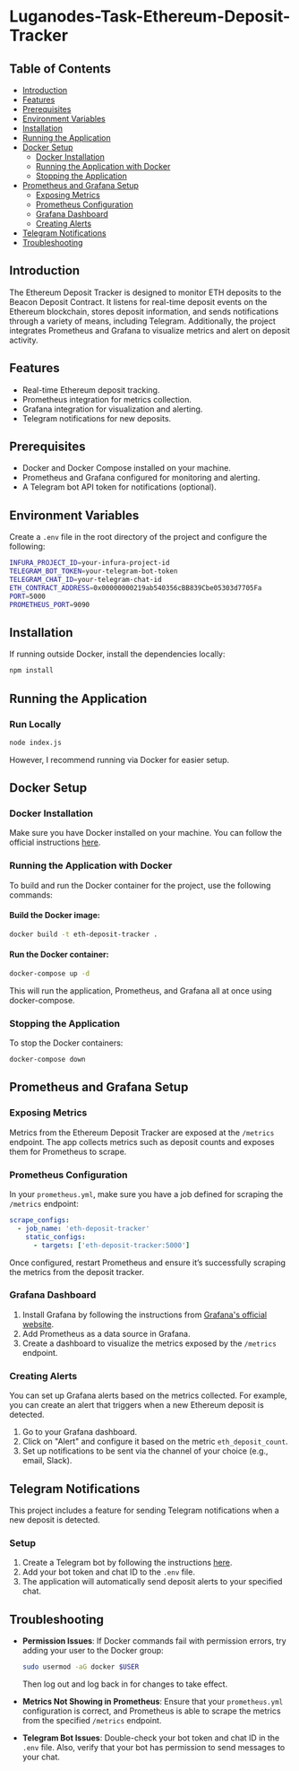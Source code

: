 
# Luganodes-Task-Ethereum-Deposit-Tracker

## Table of Contents
- [Introduction](#introduction)
- [Features](#features)
- [Prerequisites](#prerequisites)
- [Environment Variables](#environment-variables)
- [Installation](#installation)
- [Running the Application](#running-the-application)
- [Docker Setup](#docker-setup)
  - [Docker Installation](#docker-installation)
  - [Running the Application with Docker](#running-the-application-with-docker)
  - [Stopping the Application](#stopping-the-application)
- [Prometheus and Grafana Setup](#prometheus-and-grafana-setup)
  - [Exposing Metrics](#exposing-metrics)
  - [Prometheus Configuration](#prometheus-configuration)
  - [Grafana Dashboard](#grafana-dashboard)
  - [Creating Alerts](#creating-alerts)
- [Telegram Notifications](#telegram-notifications)
- [Troubleshooting](#troubleshooting)


## Introduction
The Ethereum Deposit Tracker is designed to monitor ETH deposits to the Beacon Deposit Contract. It listens for real-time deposit events on the Ethereum blockchain, stores deposit information, and sends notifications through a variety of means, including Telegram. Additionally, the project integrates Prometheus and Grafana to visualize metrics and alert on deposit activity.

## Features
- Real-time Ethereum deposit tracking.
- Prometheus integration for metrics collection.
- Grafana integration for visualization and alerting.
- Telegram notifications for new deposits.

## Prerequisites
- Docker and Docker Compose installed on your machine.
- Prometheus and Grafana configured for monitoring and alerting.
- A Telegram bot API token for notifications (optional).

## Environment Variables
Create a `.env` file in the root directory of the project and configure the following:

```bash
INFURA_PROJECT_ID=your-infura-project-id
TELEGRAM_BOT_TOKEN=your-telegram-bot-token
TELEGRAM_CHAT_ID=your-telegram-chat-id
ETH_CONTRACT_ADDRESS=0x00000000219ab540356cBB839Cbe05303d7705Fa
PORT=5000
PROMETHEUS_PORT=9090
```

## Installation
If running outside Docker, install the dependencies locally:

```bash
npm install
```

## Running the Application

### Run Locally
```bash
node index.js
```
However, I recommend running via Docker for easier setup.

## Docker Setup

### Docker Installation
Make sure you have Docker installed on your machine. You can follow the official instructions [here](https://docs.docker.com/get-docker/).

### Running the Application with Docker
To build and run the Docker container for the project, use the following commands:

#### Build the Docker image:
```bash
docker build -t eth-deposit-tracker .
```
#### Run the Docker container:
```bash
docker-compose up -d
```
This will run the application, Prometheus, and Grafana all at once using docker-compose.

### Stopping the Application
To stop the Docker containers:

```bash
docker-compose down
```

## Prometheus and Grafana Setup

### Exposing Metrics
Metrics from the Ethereum Deposit Tracker are exposed at the `/metrics` endpoint. The app collects metrics such as deposit counts and exposes them for Prometheus to scrape.

### Prometheus Configuration
In your `prometheus.yml`, make sure you have a job defined for scraping the `/metrics` endpoint:

```yaml
scrape_configs:
  - job_name: 'eth-deposit-tracker'
    static_configs:
      - targets: ['eth-deposit-tracker:5000']
```

Once configured, restart Prometheus and ensure it’s successfully scraping the metrics from the deposit tracker.

### Grafana Dashboard
1. Install Grafana by following the instructions from [Grafana's official website](https://grafana.com/get).
2. Add Prometheus as a data source in Grafana.
3. Create a dashboard to visualize the metrics exposed by the `/metrics` endpoint.

### Creating Alerts
You can set up Grafana alerts based on the metrics collected. For example, you can create an alert that triggers when a new Ethereum deposit is detected.

1. Go to your Grafana dashboard.
2. Click on "Alert" and configure it based on the metric `eth_deposit_count`.
3. Set up notifications to be sent via the channel of your choice (e.g., email, Slack).

## Telegram Notifications
This project includes a feature for sending Telegram notifications when a new deposit is detected.

### Setup
1. Create a Telegram bot by following the instructions [here](https://core.telegram.org/bots#botfather).
2. Add your bot token and chat ID to the `.env` file.
3. The application will automatically send deposit alerts to your specified chat.

## Troubleshooting

- **Permission Issues**: If Docker commands fail with permission errors, try adding your user to the Docker group:
  
  ```bash
  sudo usermod -aG docker $USER
  ```
  Then log out and log back in for changes to take effect.

- **Metrics Not Showing in Prometheus**: Ensure that your `prometheus.yml` configuration is correct, and Prometheus is able to scrape the metrics from the specified `/metrics` endpoint.

- **Telegram Bot Issues**: Double-check your bot token and chat ID in the `.env` file. Also, verify that your bot has permission to send messages to your chat.


